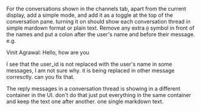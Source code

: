 For the conversations shown in the channels tab, apart from the current display, add a simple mode, and add it as a toggle at the top of the conversation pane. turning it on should show each conversation thread in simple mardown format or plain text. Remove any extra `@` symbol in front of the names and put a colon after the user's name and before their message. e.g.

Vinit Agrawal: Hello, how are you





I see that the user_id is not replaced with the user's name in some messages, I am not sure why. it is being replaced in other message corresctly. can you fix that.


The reply messages in a conversation thread is showing in a different container in the UI. don't do that just put everything in the same container and keep the text one after another. one single markdown text.